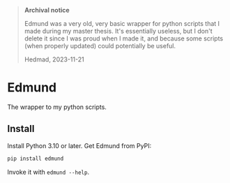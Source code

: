 > **Archival notice**
>
> Edmund was a very old, very basic wrapper for python scripts that I made during my
> master thesis. It's essentially useless, but I don't delete it since I was proud
> when I made it, and because some scripts (when properly updated) could potentially
> be useful.
>
> Hedmad, 2023-11-21

# Edmund
The wrapper to my python scripts.


## Install
Install Python 3.10 or later. Get Edmund from PyPI:
```bash
pip install edmund
```
Invoke it with `edmund --help`.
